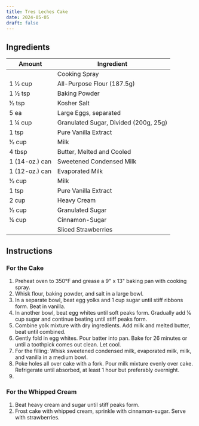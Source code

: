 ```yaml
---
title: Tres Leches Cake
date: 2024-05-05
draft: false
---
```


## Ingredients

| Amount         | Ingredient                            |
|----------------|---------------------------------------|
|                | Cooking Spray                         |
| 1 1⁄2 cup      | All-Purpose Flour (187.5g)            |
| 1 1⁄2 tsp      | Baking Powder                         |
| 1⁄2 tsp        | Kosher Salt                           |
| 5 ea           | Large Eggs, separated                 |
| 1 1⁄4 cup      | Granulated Sugar, Divided (200g, 25g) |
| 1 tsp          | Pure Vanilla Extract                  |
| 1⁄2 cup        | Milk                                  |
| 4 tbsp         | Butter, Melted and Cooled             |
| 1 (14-oz.) can | Sweetened Condensed Milk              |
| 1 (12-oz.) can | Evaporated Milk                       |
| 1⁄2 cup        | Milk                                  |
| 1 tsp          | Pure Vanilla Extract                  |
| 2 cup          | Heavy Cream                           |
| 1⁄2 cup        | Granulated Sugar                      |
| 1⁄4 cup        | Cinnamon-Sugar                        |
|                | Sliced Strawberries                   |

## Instructions

### For the Cake

1. Preheat oven to 350°F and grease a 9" x 13" baking pan with cooking spray.
2. Whisk flour, baking powder, and salt in a large bowl.
3. In a separate bowl, beat egg yolks and 1 cup sugar until stiff ribbons form. Beat in vanilla.
4. In another bowl, beat egg whites until soft peaks form. Gradually add 1⁄4 cup sugar and continue beating until stiff peaks form.
5. Combine yolk mixture with dry ingredients. Add milk and melted butter, beat until combined.
6. Gently fold in egg whites. Pour batter into pan. Bake for 26 minutes or until a toothpick comes out clean. Let cool.
7. For the filling: Whisk sweetened condensed milk, evaporated milk, milk, and vanilla in a medium bowl.
8. Poke holes all over cake with a fork. Pour milk mixture evenly over cake. Refrigerate until absorbed, at least 1 hour but preferably overnight.
9. 
### For the Whipped Cream

1. Beat heavy cream and sugar until stiff peaks form.
2. Frost cake with whipped cream, sprinkle with cinnamon-sugar. Serve with strawberries.
